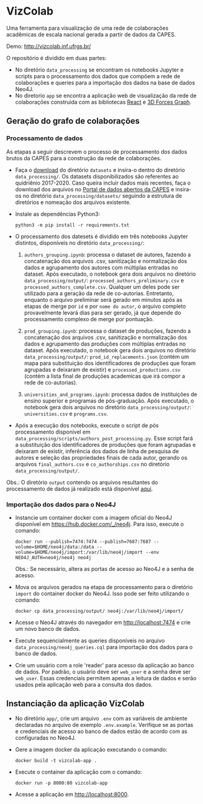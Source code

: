 # VizColab
Uma ferramenta para visualização de uma rede de colaborações acadêmicas de escala nacional gerada a partir de dados da CAPES.

Demo: http://vizcolab.inf.ufrgs.br/

O repositório é dividido em duas partes:

- No diretório `data_processing` se encontram os notebooks Jupyter e scripts para o processamento dos dados que compõem a rede de colaborações e queries para a importação dos dados na base de dados Neo4J.
- No diretorio `app` se encontra a aplicação web de visualização da rede de colaborações construida com as bibliotecas [React](https://reactjs.org/) e [3D Forces Graph](https://github.com/vasturiano/react-force-graph).

## Geração do grafo de colaborações

### Processamento de dados

As etapas a seguir descrevem o processo de processamento dos dados brutos da CAPES para a construção da rede de colaborações.

- Faça o [download](https://infufrgsbr-my.sharepoint.com/:f:/g/personal/esfischer_inf_ufrgs_br/Esnbvcy5TtxBmFiWG9IQt1oBYyfkXbYrT5yyZR6hr3I6eA?e=oEJHtN) do diretório `datasets` e insira-o dentro do diretório `data_processing/`. Os datasets disponibilizados são referentes ao quidriênio 2017-2020. Caso queira incluir dados mais recentes, faça o download dos arquivos no [Portal de dados abertos da CAPES](https://dadosabertos.capes.gov.br/dataset/) e insira-os no diretório `data_processing/datasets/` seguindo a estrutura de diretórios e nomeação dos arquivos existente.

- Instale as dependências Python3:

  `python3 -m pip install -r requirements.txt`

- O processamento dos datesets é dividido em três notebooks Jupyter distintos, disponíveis no diretório `data_processing/`:

  1. `authors_grouping.ipynb`: processa o dataset de autores, fazendo a concatenação dos arquivos .csv, sanitização e normalização dos dados e agrupamento dos autores com múltiplas entradas no dataset. Após executado, o notebook gera dois arquivos no diretório `data_processing/output/`: `processed_authors_preliminary.csv` e `processed_authors_complete.csv`. Qualquer um deles pode ser utilizado para a geração da rede de co-autorias. Entretanto, enquanto o arquivo preliminar será gerado em minutos após as etapas de merge por `id` e por `nome do autor`, o arquivo completo provavelmente levará dias para ser gerado, já que depende do processamento complexo de merge por pontuação.

  2. `prod_grouping.ipynb`: processa o dataset de produções, fazendo a concatenação dos arquivos .csv, sanitização e normalização dos dados e agrupamento das produções com múltiplas entradas no dataset. Após executado, o notebook gera dois arquivos no diretório `data_processing/output/`: `prod_id_replacements.json` (contém um mapa para substituição dos identificadores de produções que foram agrupadas e deixaram de existir) e `processed_productions.csv` (contém a lista final de produções academicas que irá compor a rede de co-autorias).

  3. `universities_and_programs.ipynb`: processa dados de instituições de ensino superior e programas de pós-graduação. Após executado, o notebook gera dois arquivos no diretório `data_processing/output/`: `universities.csv` e `programs.csv`.

- Após a execução dos notebooks, execute o script de pós processamento disponível em `data_processing/scripts/authors_post_processing.py`. Esse script fará a substituição dos identificadores de produções que foram agrupadas e deixaram de existir, inferência dos dados de linha de pesquisa de autores e seleção das propriedades finais de cada autor, gerando os arquivos `final_authors.csv` e `co_authorships.csv` no diretório `data_processing/output/`.

Obs.: O diretório `output` contendo os arquivos resultantes do processamento de dados já realizado está disponível [aqui](https://infufrgsbr-my.sharepoint.com/:f:/g/personal/esfischer_inf_ufrgs_br/Es5ZjLLTQWBCiGga9H9SEcwBvH5ib51tivmgiFxYSVeRsg?e=dPvcqw).

### Importação dos dados para o Neo4J

- Instancie um container docker com a imagem oficial do Neo4J disponível em <https://hub.docker.com/_/neo4j>. Para isso, execute o comando:

  `docker run --publish=7474:7474 --publish=7687:7687 --volume=$HOME/neo4j/data:/data --volume=$HOME/neo4j/import:/var/lib/neo4j/import --env NEO4J_AUTH=neo4j/neo4j neo4j`

  Obs.: Se necessário, altera as portas de acesso ao Neo4J e a senha de acesso.

- Mova os arquivos gerados na etapa de processamento para o diretório `import` do container docker do Neo4J. Isso pode ser feito utilizando o comando:

  `docker cp data_processing/output/ neo4j:/var/lib/neo4j/import/`

- Acesse o Neo4J através do navegador em <http://localhost:7474> e crie um novo banco de dados.

- Execute sequencialmente as queries disponíveis no arquivo `data_processing/neo4j_queries.cql` para importação dos dados para o banco de dados.

- Crie um usuário com a role 'reader' para acesso da aplicação ao banco de dados. Por padrão, o usuário deve ser `web_user` e a senha deve ser `web_user`. Essas credenciais permitem apenas a leitura de dados e serão usados pela aplicação web para a consulta dos dados.

## Instanciação da aplicação VizColab

- No diretório `app/`, crie um arquivo `.env` com as variáveis de ambiente declaradas no arquivo de exemplo `.env.example`. Verifique se as portas e credenciais de acesso ao banco de dados estão de acordo com as configuradas no Neo4J.

- Gere a imagem docker da aplicação executando o comando:

  `docker build -t vizcolab-app .`

- Execute o container da aplicação com o comando:

  `docker run -p 8000:80 vizcolab-app`

- Acesse a aplicação em <http://localhost:8000>.
